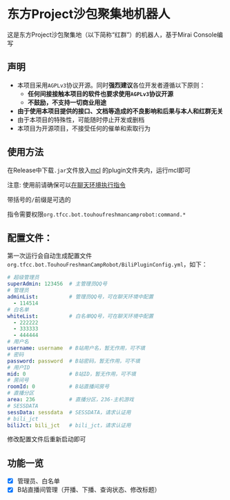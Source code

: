 # 东方Project沙包聚集地机器人

这是东方Project沙包聚集地（以下简称“红群”）的机器人，基于Mirai Console编写

## 声明

* 本项目采用`AGPLv3`协议开源。同时**强烈建议**各位开发者遵循以下原则：
  * **任何间接接触本项目的软件也要求使用`AGPLv3`协议开源**
  * **不鼓励，不支持一切商业用途**
* **由于使用本项目提供的接口、文档等造成的不良影响和后果与本人和红群无关**
* 由于本项目的特殊性，可能随时停止开发或删档
* 本项目为开源项目，不接受任何的催单和索取行为

## 使用方法

在Release中下载`.jar`文件放入[mcl](https://github.com/iTXTech/mirai-console-loader) 的plugin文件夹内，运行mcl即可

注意: 使用前请确保可以[在聊天环境执行指令](https://github.com/project-mirai/chat-command)

带括号的`/`前缀是可选的

指令需要权限`org.tfcc.bot.touhoufreshmancamprobot:command.*`

## 配置文件：

第一次运行会自动生成配置文件`org.tfcc.bot.TouhouFreshmanCampRobot/BiliPluginConfig.yml`，如下：

```yaml
# 超级管理员
superAdmin: 123456  # 主管理员QQ号
# 管理员
adminList:          # 管理员QQ号，可在聊天环境中配置
  - 114514
# 白名单
whiteList:          # 白名单QQ号，可在聊天环境中配置
  - 222222
  - 333333
  - 444444
# 用户名
username: username  # B站用户名，暂无作用，可不填
# 密码
password: password  # B站密码，暂无作用，可不填
# 用户ID
mid: 0              # B站ID，暂无作用，可不填
# 房间号
roomId: 0           # B站直播间房号
# 直播分区
area: 236           # 直播分区，236-主机游戏
# SESSDATA
sessData: sessdata  # SESSDATA，请求认证用
# bili_jct
biliJct: bili_jct   # bili_jct，请求认证用
```

修改配置文件后重新启动即可

## 功能一览

- [x] 管理员、白名单
- [x] B站直播间管理（开播、下播、查询状态、修改标题）
